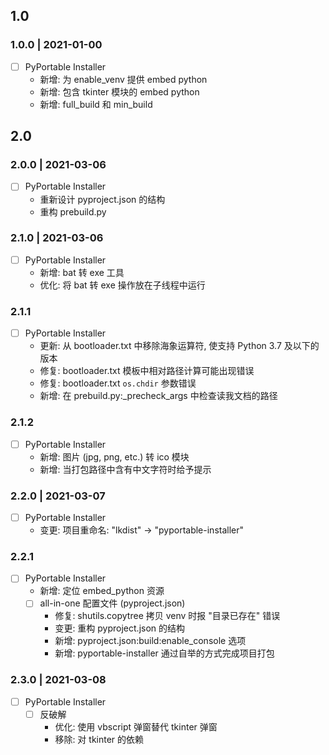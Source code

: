 ## 1.0

### 1.0.0 | 2021-01-00

* [ ] PyPortable Installer
    * 新增: 为 enable_venv 提供 embed python
    * 新增: 包含 tkinter 模块的 embed python
    * 新增: full_build 和 min_build

## 2.0

### 2.0.0 | 2021-03-06

* [ ] PyPortable Installer
    * 重新设计 pyproject.json 的结构
    * 重构 prebuild.py

### 2.1.0 | 2021-03-06

* [ ] PyPortable Installer
    * 新增: bat 转 exe 工具
    * 优化: 将 bat 转 exe 操作放在子线程中运行

### 2.1.1

* [ ] PyPortable Installer
    * 更新: 从 bootloader.txt 中移除海象运算符, 使支持 Python 3.7 及以下的版本
    * 修复: bootloader.txt 模板中相对路径计算可能出现错误
    * 修复: bootloader.txt `os.chdir` 参数错误
    * 新增: 在 prebuild.py:_precheck_args 中检查读我文档的路径

### 2.1.2

* [ ] PyPortable Installer
    * 新增: 图片 (jpg, png, etc.) 转 ico 模块
    * 新增: 当打包路径中含有中文字符时给予提示

### 2.2.0  | 2021-03-07

* [ ] PyPortable Installer
    * 变更: 项目重命名: "lkdist" -> "pyportable-installer"

### 2.2.1

* [ ] PyPortable Installer
    * 新增: 定位 embed_python 资源
    * [ ] all-in-one 配置文件 (pyproject.json)
        * 修复: shutils.copytree 拷贝 venv 时报 "目录已存在" 错误
        * 变更: 重构 pyproject.json 的结构
        * 新增: pyproject.json:build:enable_console 选项
        * 新增: pyportable-installer 通过自举的方式完成项目打包

### 2.3.0 | 2021-03-08

* [ ] PyPortable Installer
    * [ ] 反破解
        * 优化: 使用 vbscript 弹窗替代 tkinter 弹窗
        * 移除: 对 tkinter 的依赖
